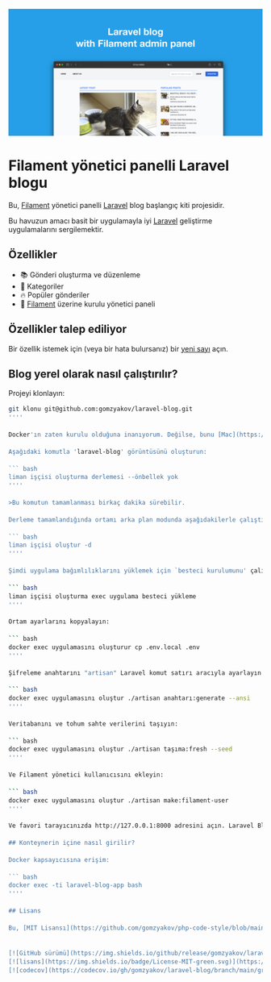 ![Filament yönetici panelli Laravel blogu](../docs/social-preview-en.png)

# Filament yönetici panelli Laravel blogu

Bu, [Filament](https://filamentphp.com) yönetici panelli [Laravel](https://laravel.com) blog başlangıç kiti projesidir.

Bu havuzun amacı basit bir uygulamayla iyi [Laravel](https://laravel.com) geliştirme uygulamalarını sergilemektir.

## Özellikler

- 📚 Gönderi oluşturma ve düzenleme
- 🥑 Kategoriler
- 🔥 Popüler gönderiler
- 🎉 [Filament](https://filamentphp.com) üzerine kurulu yönetici paneli

## Özellikler talep ediliyor

Bir özellik istemek için (veya bir hata bulursanız) bir [yeni sayı](https://github.com/gomzyakov/laravel-blog/issues/new) açın.

## Blog yerel olarak nasıl çalıştırılır?

Projeyi klonlayın:

``` bash
git klonu git@github.com:gomzyakov/laravel-blog.git
''''

Docker'ın zaten kurulu olduğuna inanıyorum. Değilse, bunu [Mac](https://docs.docker.com/desktop/install/mac-install/), [Windows](https://docs.docker.com/desktop/install/windows) üzerinde yapın. -install/) veya [Linux](https://docs.docker.com/desktop/install/linux-install/).

Aşağıdaki komutla 'laravel-blog' görüntüsünü oluşturun:

``` bash
liman işçisi oluşturma derlemesi --önbellek yok
''''

>Bu komutun tamamlanması birkaç dakika sürebilir.

Derleme tamamlandığında ortamı arka plan modunda aşağıdakilerle çalıştırabilirsiniz:

``` bash
liman işçisi oluştur -d
''''

Şimdi uygulama bağımlılıklarını yüklemek için `besteci kurulumunu' çalıştıracağız:

``` bash
liman işçisi oluşturma exec uygulama besteci yükleme
''''

Ortam ayarlarını kopyalayın:

``` bash
docker exec uygulamasını oluşturur cp .env.local .env
''''

Şifreleme anahtarını "artisan" Laravel komut satırı aracıyla ayarlayın:

``` bash
docker exec uygulamasını oluştur ./artisan anahtarı:generate --ansi
''''

Veritabanını ve tohum sahte verilerini taşıyın:

``` bash
docker exec uygulamasını oluştur ./artisan taşıma:fresh --seed
''''

Ve Filament yönetici kullanıcısını ekleyin:

``` bash
docker exec uygulamasını oluştur ./artisan make:filament-user
''''

Ve favori tarayıcınızda http://127.0.0.1:8000 adresini açın. Laravel Blog'u kullanmaktan mutluluk duyuyoruz!

## Konteynerin içine nasıl girilir?

Docker kapsayıcısına erişim:

``` bash
docker exec -ti laravel-blog-app bash
''''

## Lisans

Bu, [MIT Lisansı](https://github.com/gomzyakov/php-code-style/blob/main/LICENSE) kapsamında lisanslanan açık kaynaklı bir yazılımdır.


[![GitHub sürümü](https://img.shields.io/github/release/gomzyakov/laravel-blog.svg)](https://github.com/gomzyakov/laravel-blog/releases/latest)
[![lisans](https://img.shields.io/badge/License-MIT-green.svg)](https://github.com/gomzyakov/laravel-blog/blob/development/LICENSE)
[![codecov](https://codecov.io/gh/gomzyakov/laravel-blog/branch/main/graph/badge.svg?token=4CYTVMVUYV)](https://codecov.io/gh/gomzyakov/ laravel-blogu)
